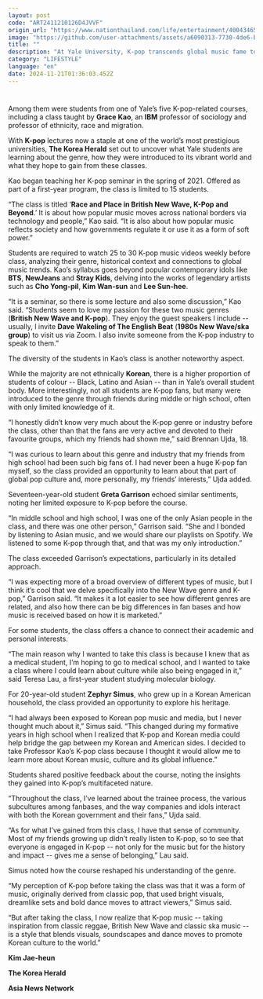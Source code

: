 ```yaml
---
layout: post
code: "ART2411210126D4JVVF"
origin_url: "https://www.nationthailand.com/life/entertainment/40043465"
image: "https://github.com/user-attachments/assets/a6090313-7730-4de6-b881-acfbd71e6c36"
title: ""
description: "At Yale University, K-pop transcends global music fame to become a serious academic subject. At the recent two-day K-Pop: Musical Production and Consumption conference, 160 participants delved into the genre’s history, industry dynamics, and cultural influence."
category: "LIFESTYLE"
language: "en"
date: 2024-11-21T01:36:03.452Z
---
```


# 









Among them were students from one of Yale’s five K-pop-related courses, including a class taught by **Grace Kao**, an **IBM** professor of sociology and professor of ethnicity, race and migration.

With **K-pop** lectures now a staple at one of the world’s most prestigious universities, **The Korea Herald** set out to uncover what Yale students are learning about the genre, how they were introduced to its vibrant world and what they hope to gain from these classes.

Kao began teaching her K-pop seminar in the spring of 2021. Offered as part of a first-year program, the class is limited to 15 students.

“The class is titled ‘**Race and Place in British New Wave, K-Pop and Beyond**.’ It is about how popular music moves across national borders via technology and people,” Kao said. “It is also about how popular music reflects society and how governments regulate it or use it as a form of soft power.”

Students are required to watch 25 to 30 K-pop music videos weekly before class, analyzing their genre, historical context and connections to global music trends. Kao’s syllabus goes beyond popular contemporary idols like **BTS**, **NewJeans** and **Stray Kids**, delving into the works of legendary artists such as **Cho Yong-pil**, **Kim Wan-sun** and **Lee Sun-hee**.

“It is a seminar, so there is some lecture and also some discussion,” Kao said. “Students seem to love my passion for these two music genres (**British New Wave and K-pop**). They enjoy the guest speakers I include -- usually, I invite **Dave Wakeling of The English Beat** (**1980s New Wave/ska group**) to visit us via Zoom. I also invite someone from the K-pop industry to speak to them.”

The diversity of the students in Kao’s class is another noteworthy aspect.

While the majority are not ethnically **Korean**, there is a higher proportion of students of colour -- Black, Latino and Asian -- than in Yale’s overall student body. More interestingly, not all students are K-pop fans, but many were introduced to the genre through friends during middle or high school, often with only limited knowledge of it.

“I honestly didn’t know very much about the K-pop genre or industry before the class, other than that the fans are very active and devoted to their favourite groups, which my friends had shown me,” said Brennan Ujda, 18.

“I was curious to learn about this genre and industry that my friends from high school had been such big fans of. I had never been a huge K-pop fan myself, so the class provided an opportunity to learn about that part of global pop culture and, more personally, my friends’ interests,” Ujda added.

Seventeen-year-old student **Greta Garrison** echoed similar sentiments, noting her limited exposure to K-pop before the course.

“In middle school and high school, I was one of the only Asian people in the class, and there was one other person,” Garrison said. “She and I bonded by listening to Asian music, and we would share our playlists on Spotify. We listened to some K-pop through that, and that was my only introduction.”

The class exceeded Garrison’s expectations, particularly in its detailed approach.

“I was expecting more of a broad overview of different types of music, but I think it’s cool that we delve specifically into the New Wave genre and K-pop,” Garrison said. “It makes it a lot easier to see how different genres are related, and also how there can be big differences in fan bases and how music is received based on how it is marketed.”

For some students, the class offers a chance to connect their academic and personal interests.

“The main reason why I wanted to take this class is because I knew that as a medical student, I’m hoping to go to medical school, and I wanted to take a class where I could learn about culture while also being engaged in it,” said Teresa Lau, a first-year student studying molecular biology.

For 20-year-old student **Zephyr Simus**, who grew up in a Korean American household, the class provided an opportunity to explore his heritage.

“I had always been exposed to Korean pop music and media, but I never thought much about it,” Simus said. “This changed during my formative years in high school when I realized that K-pop and Korean media could help bridge the gap between my Korean and American sides. I decided to take Professor Kao’s K-pop class because I thought it would allow me to learn more about Korean music, culture and its global influence.”

Students shared positive feedback about the course, noting the insights they gained into K-pop’s multifaceted nature.

“Throughout the class, I’ve learned about the trainee process, the various subcultures among fanbases, and the way companies and idols interact with both the Korean government and their fans,” Ujda said.

“As for what I’ve gained from this class, I have that sense of community. Most of my friends growing up didn’t really listen to K-pop, so to see that everyone is engaged in K-pop -- not only for the music but for the history and impact -- gives me a sense of belonging,” Lau said.

Simus noted how the course reshaped his understanding of the genre.

“My perception of K-pop before taking the class was that it was a form of music, originally derived from classic pop, that used bright visuals, dreamlike sets and bold dance moves to attract viewers,” Simus said.

“But after taking the class, I now realize that K-pop music -- taking inspiration from classic reggae, British New Wave and classic ska music -- is a style that blends visuals, soundscapes and dance moves to promote Korean culture to the world.”

**Kim Jae-heun**

**The Korea Herald**

**Asia News Network**